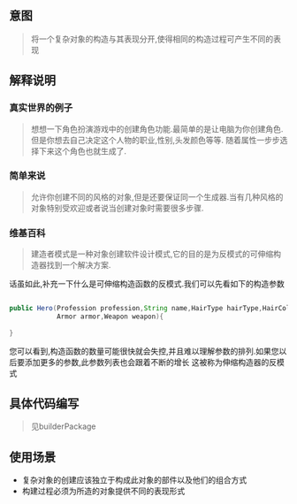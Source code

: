 ## 意图
> 将一个复杂对象的构造与其表现分开,使得相同的构造过程可产生不同的表现

## 解释说明

### 真实世界的例子

> 想想一下角色扮演游戏中的创建角色功能.最简单的是让电脑为你创建角色.但是你想去自己决定这个人物的职业,性别,头发颜色等等.
随着属性一步步选择下来这个角色也就生成了.

### 简单来说
> 允许你创建不同的风格的对象,但是还要保证同一个生成器.当有几种风格的对象特别受欢迎或者说当创建对象时需要很多步骤.

### 维基百科

> 建造者模式是一种对象创建软件设计模式,它的目的是为反模式的可伸缩构造器找到一个解决方案.

 话虽如此,补充一下什么是可伸缩构造函数的反模式.我们可以先看如下的构造参数
 
```java

public Hero(Profession profession,String name,HairType hairType,HairColor hairColor,
            Armor armor,Weapon weapon){
    
}

```

您可以看到,构造函数的数量可能很快就会失控,并且难以理解参数的排列.如果您以后要添加更多的参数,此参数列表也会跟着不断的增长
这被称为伸缩构造器的反模式

## 具体代码编写

> 见builderPackage

## 使用场景

* 复杂对象的创建应该独立于构成此对象的部件以及他们的组合方式
* 构建过程必须为所造的对象提供不同的表现形式
